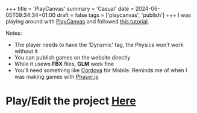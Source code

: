 +++
title = 'PlayCanvas'
summary = 'Casual'
date = 2024-06-05T09:34:34+01:00
draft = false
tags = ['playcanvas', 'publish']
+++
I was playing around with [PlayCanvas](https://playcanvas.com/) and followed [this tutorial](https://www.youtube.com/watch?v=fBpwnT201yc).

Notes:
 - The player needs to have the 'Dynamic' tag, the Physics won't work without it
 - You can publish games on the website directly
 - While it usews **FBX** files, **GLM** work fine
 - You'll need something like [Cordova](https://cordova.apache.org/) for Mobile. Reminds me of when I was making games with [Phaser,js](https://phaser.io/)

# Play/Edit the project [Here](https://playcanvas.com/project/1225672/overview/untitled-running-game)
